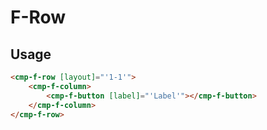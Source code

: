 # F-Row

## Usage

```html
<cmp-f-row [layout]="'1-1'">
    <cmp-f-column>
        <cmp-f-button [label]="'Label'"></cmp-f-button>
    </cmp-f-column>
</cmp-f-row>
```
